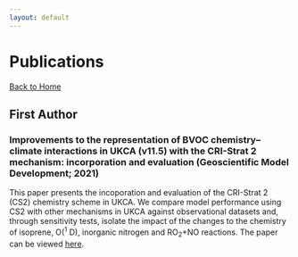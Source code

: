 ```yaml
---
layout: default
---
```


# Publications

[Back to Home](./)

## First Author

### Improvements to the representation of BVOC chemistry–climate interactions in UKCA (v11.5) with the CRI-Strat 2 mechanism: incorporation and evaluation (Geoscientific Model Development; 2021)
This paper presents the incoporation and evaluation of the CRI-Strat 2 (CS2) chemistry scheme in UKCA. We compare model performance using CS2 with other mechanisms in UKCA against observational datasets and, through sensitivity tests, isolate the impact of the changes to the chemistry of isoprene, O(<sup>1</sup> D), inorganic nitrogen and RO<sub>2</sub>+NO reactions. The paper can be viewed [here](https://gmd.copernicus.org/articles/14/5239/2021/).
